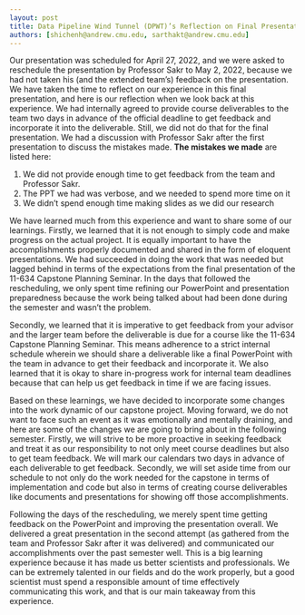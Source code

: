 ```yaml
---
layout: post
title: Data Pipeline Wind Tunnel (DPWT)’s Reflection on Final Presentation
authors: [shichenh@andrew.cmu.edu, sarthakt@andrew.cmu.edu]
---
```


Our presentation was scheduled for April 27, 2022, and we were asked to reschedule the presentation by Professor Sakr to May 2, 2022, because we had not taken his (and the extended team’s) feedback on the presentation. We have taken the time to reflect on our experience in this final presentation, and here is our reflection when we look back at this experience. We had internally agreed to provide course deliverables to the team two days in advance of the official deadline to get feedback and incorporate it into the deliverable. Still, we did not do that for the final presentation. We had a discussion with Professor Sakr after the first presentation to discuss the mistakes made. **The mistakes we made** are listed here:

1. We did not provide enough time to get feedback from the team and Professor Sakr. 
2. The PPT we had was verbose, and we needed to spend more time on it 
3. We didn’t spend enough time making slides as we did our research

We have learned much from this experience and want to share some of our learnings. Firstly, we learned that it is not enough to simply code and make progress on the actual project. It is equally important to have the accomplishments properly documented and shared in the form of eloquent presentations. We had succeeded in doing the work that was needed but lagged behind in terms of the expectations from the final presentation of the 11-634 Capstone Planning Seminar. In the days that followed the rescheduling, we only spent time refining our PowerPoint and presentation preparedness because the work being talked about had been done during the semester and wasn’t the problem.

Secondly, we learned that it is imperative to get feedback from your advisor and the larger team before the deliverable is due for a course like the 11-634 Capstone Planning Seminar. This means adherence to a strict internal schedule wherein we should share a deliverable like a final PowerPoint with the team in advance to get their feedback and incorporate it. We also learned that it is okay to share in-progress work for internal team deadlines because that can help us get feedback in time if we are facing issues.

Based on these learnings, we have decided to incorporate some changes into the work dynamic of our capstone project. Moving forward, we do not want to face such an event as it was emotionally and mentally draining, and here are some of the changes we are going to bring about in the following semester. Firstly, we will strive to be more proactive in seeking feedback and treat it as our responsibility to not only meet course deadlines but also to get team feedback. We will mark our calendars two days in advance of each deliverable to get feedback. Secondly, we will set aside time from our schedule to not only do the work needed for the capstone in terms of implementation and code but also in terms of creating course deliverables like documents and presentations for showing off those accomplishments.

Following the days of the rescheduling, we merely spent time getting feedback on the PowerPoint and improving the presentation overall. We delivered a great presentation in the second attempt (as gathered from the team and Professor Sakr after it was delivered) and communicated our accomplishments over the past semester well. This is a big learning experience because it has made us better scientists and professionals. We can be extremely talented in our fields and do the work properly, but a good scientist must spend a responsible amount of time effectively communicating this work, and that is our main takeaway from this experience.
